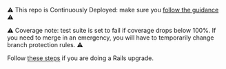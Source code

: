 ⚠️ This repo is Continuously Deployed: make sure you [follow the guidance](https://docs.publishing.service.gov.uk/manual/development-pipeline.html#merge-your-own-pull-request) ⚠️

⚠️ Coverage note: test suite is set to fail if coverage drops below 100%. If you need to merge in an emergency, you will have to temporarily change branch protection rules. ⚠️

Follow [these steps](https://guides.rubyonrails.org/upgrading_ruby_on_rails.html) if you are doing a Rails upgrade.

